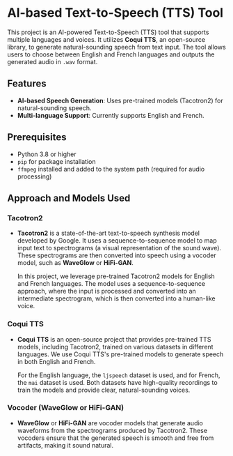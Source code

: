# AI-based Text-to-Speech (TTS) Tool

This project is an AI-powered Text-to-Speech (TTS) tool that supports multiple languages and voices. 
It utilizes **Coqui TTS**, an open-source library, to generate natural-sounding speech from text input. 
The tool allows users to choose between English and French languages and outputs the generated audio in `.wav` format.

## Features
- **AI-based Speech Generation**: Uses pre-trained models (Tacotron2) for natural-sounding speech.
- **Multi-language Support**: Currently supports English and French.

## Prerequisites
- Python 3.8 or higher
- `pip` for package installation
- `ffmpeg` installed and added to the system path (required for audio processing)



## Approach and Models Used

### **Tacotron2**
- **Tacotron2** is a state-of-the-art text-to-speech synthesis model developed by Google. It uses a sequence-to-sequence model to map input text to spectrograms (a visual representation of the sound wave). These spectrograms are then converted into speech using a vocoder model, such as **WaveGlow** or **HiFi-GAN**.
  
  In this project, we leverage pre-trained Tacotron2 models for English and French languages. The model uses a sequence-to-sequence approach, where the input is processed and converted into an intermediate spectrogram, which is then converted into a human-like voice.

### **Coqui TTS**
- **Coqui TTS** is an open-source project that provides pre-trained TTS models, including Tacotron2, trained on various datasets in different languages. We use Coqui TTS's pre-trained models to generate speech in both English and French.

  For the English language, the `ljspeech` dataset is used, and for French, the `mai` dataset is used. Both datasets have high-quality recordings to train the models and provide clear, natural-sounding voices.

### **Vocoder (WaveGlow or HiFi-GAN)**
- **WaveGlow** or **HiFi-GAN** are vocoder models that generate audio waveforms from the spectrograms produced by Tacotron2. These vocoders ensure that the generated speech is smooth and free from artifacts, making it sound natural.
